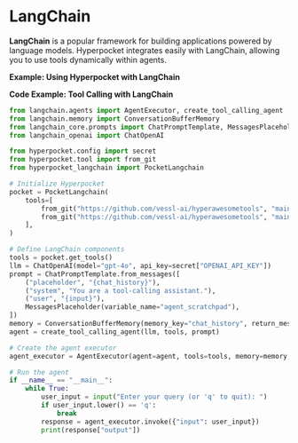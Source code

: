 # LangChain

**LangChain** is a popular framework for building applications powered by language models. Hyperpocket integrates easily with LangChain, allowing you to use tools dynamically within agents.

**Example: Using Hyperpocket with LangChain**

**Code Example: Tool Calling with LangChain**

```python
from langchain.agents import AgentExecutor, create_tool_calling_agent
from langchain.memory import ConversationBufferMemory
from langchain_core.prompts import ChatPromptTemplate, MessagesPlaceholder
from langchain_openai import ChatOpenAI

from hyperpocket.config import secret
from hyperpocket.tool import from_git
from hyperpocket_langchain import PocketLangchain

# Initialize Hyperpocket
pocket = PocketLangchain(
    tools=[
        from_git("https://github.com/vessl-ai/hyperawesometools", "main", "managed-tools/slack/get-message"),
        from_git("https://github.com/vessl-ai/hyperawesometools", "main", "managed-tools/slack/post-message"),
    ],
)

# Define LangChain components
tools = pocket.get_tools()
llm = ChatOpenAI(model="gpt-4o", api_key=secret["OPENAI_API_KEY"])
prompt = ChatPromptTemplate.from_messages([
    ("placeholder", "{chat_history}"),
    ("system", "You are a tool-calling assistant."),
    ("user", "{input}"),
    MessagesPlaceholder(variable_name="agent_scratchpad"),
])
memory = ConversationBufferMemory(memory_key="chat_history", return_messages=True)
agent = create_tool_calling_agent(llm, tools, prompt)

# Create the agent executor
agent_executor = AgentExecutor(agent=agent, tools=tools, memory=memory, verbose=True)

# Run the agent
if __name__ == "__main__":
    while True:
        user_input = input("Enter your query (or 'q' to quit): ")
        if user_input.lower() == 'q':
            break
        response = agent_executor.invoke({"input": user_input})
        print(response["output"])
```
